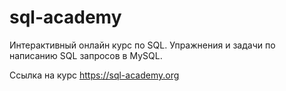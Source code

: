 # sql-academy
Интерактивный онлайн курс по SQL. 
Упражнения и задачи по написанию SQL запросов в MySQL. 

Ссылка на курс https://sql-academy.org
